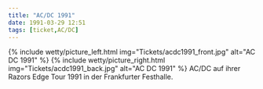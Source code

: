 ```yaml
---
title: "AC/DC 1991"
date: 1991-03-29 12:51
tags: [ticket,AC/DC]
---
```


{% include wetty/picture_left.html img="Tickets/acdc1991_front.jpg" alt="AC DC 1991" %}
{% include wetty/picture_right.html img="Tickets/acdc1991_back.jpg" alt="AC DC 1991" %}
AC/DC auf ihrer Razors Edge Tour 1991 in der Frankfurter Festhalle.